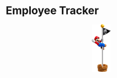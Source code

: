 # Employee Tracker


<center>
<img src="https://raw.githubusercontent.com/its-jefe/image-hosting/main/goal-pole.png" width="10%">
</center>

[winner-winner]:https://raw.githubusercontent.com/its-jefe/image-hosting/main/goal-pole.png